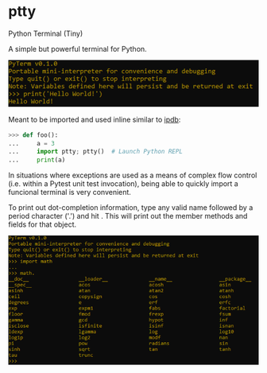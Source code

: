 # ptty
Python Terminal (Tiny)

A simple but powerful terminal for Python.

![Hello World Output](Screenshot1.png)

Meant to be imported and used inline similar to [ipdb](<https://github.com/gotcha/ipdb>):

```python
>>> def foo():
...     a = 3
...     import ptty; ptty()  # Launch Python REPL
...     print(a)
```

In situations where exceptions are used as a means of complex flow control (i.e. within a Pytest unit test invocation), being able to quickly import a funcional terminal is very convenient.

To print out dot-completion information, type any valid name followed by a period character ('.') and hit <enter>. This will print out the member methods and fields for that object.

![Dot Completion Output](Screenshot2.png)